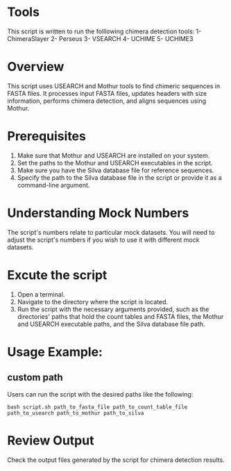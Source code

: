 # Tools
This script is written to run the folllowing chimera detection tools:
1- ChimeraSlayer
2- Perseus
3- VSEARCH
4- UCHIME
5- UCHIME3

# Overview

This script uses USEARCH and Mothur tools to find chimeric sequences in FASTA files. It processes input FASTA files, updates headers with size information, performs chimera detection, and aligns sequences using Mothur.


# Prerequisites

1. Make sure that Mothur and USEARCH are installed on your system.
2. Set the paths to the Mothur and USEARCH executables in the script.
3. Make sure you have the Silva database file for reference sequences.
4. Specify the path to the Silva database file in the script or provide it as a command-line argument.

# Understanding Mock Numbers

The script's numbers relate to particular mock datasets. You will need to adjust the script's numbers if you wish to use it with different mock datasets.

#  Excute the script

1. Open a terminal.
2. Navigate to the directory where the script is located.
3. Run the script with the necessary arguments provided, such as the directories' paths that hold the count tables and FASTA files, the Mothur and USEARCH executable paths, and the Silva database file path.

# Usage Example:
## custom path
Users can run the script with the desired paths like the following:
```
bash script.sh path_to_fasta_file path_to_count_table_file path_to_usearch path_to_mothur path_to_silva

```

# Review Output
Check the output files generated by the script for chimera detection results.
   
